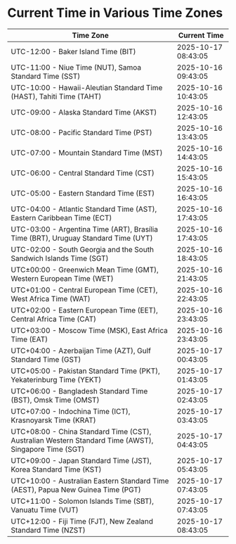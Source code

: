 # Current Time in Various Time Zones

| Time Zone | Current Time |
|-----------|--------------|
| UTC-12:00 - Baker Island Time (BIT) | 2025-10-17 08:43:05 |
| UTC-11:00 - Niue Time (NUT), Samoa Standard Time (SST) | 2025-10-16 09:43:05 |
| UTC-10:00 - Hawaii-Aleutian Standard Time (HAST), Tahiti Time (TAHT) | 2025-10-16 10:43:05 |
| UTC-09:00 - Alaska Standard Time (AKST) | 2025-10-16 12:43:05 |
| UTC-08:00 - Pacific Standard Time (PST) | 2025-10-16 13:43:05 |
| UTC-07:00 - Mountain Standard Time (MST) | 2025-10-16 14:43:05 |
| UTC-06:00 - Central Standard Time (CST) | 2025-10-16 15:43:05 |
| UTC-05:00 - Eastern Standard Time (EST) | 2025-10-16 16:43:05 |
| UTC-04:00 - Atlantic Standard Time (AST), Eastern Caribbean Time (ECT) | 2025-10-16 17:43:05 |
| UTC-03:00 - Argentina Time (ART), Brasília Time (BRT), Uruguay Standard Time (UYT) | 2025-10-16 17:43:05 |
| UTC-02:00 - South Georgia and the South Sandwich Islands Time (SGT) | 2025-10-16 18:43:05 |
| UTC±00:00 - Greenwich Mean Time (GMT), Western European Time (WET) | 2025-10-16 21:43:05 |
| UTC+01:00 - Central European Time (CET), West Africa Time (WAT) | 2025-10-16 22:43:05 |
| UTC+02:00 - Eastern European Time (EET), Central Africa Time (CAT) | 2025-10-16 23:43:05 |
| UTC+03:00 - Moscow Time (MSK), East Africa Time (EAT) | 2025-10-16 23:43:05 |
| UTC+04:00 - Azerbaijan Time (AZT), Gulf Standard Time (GST) | 2025-10-17 00:43:05 |
| UTC+05:00 - Pakistan Standard Time (PKT), Yekaterinburg Time (YEKT) | 2025-10-17 01:43:05 |
| UTC+06:00 - Bangladesh Standard Time (BST), Omsk Time (OMST) | 2025-10-17 02:43:05 |
| UTC+07:00 - Indochina Time (ICT), Krasnoyarsk Time (KRAT) | 2025-10-17 03:43:05 |
| UTC+08:00 - China Standard Time (CST), Australian Western Standard Time (AWST), Singapore Time (SGT) | 2025-10-17 04:43:05 |
| UTC+09:00 - Japan Standard Time (JST), Korea Standard Time (KST) | 2025-10-17 05:43:05 |
| UTC+10:00 - Australian Eastern Standard Time (AEST), Papua New Guinea Time (PGT) | 2025-10-17 07:43:05 |
| UTC+11:00 - Solomon Islands Time (SBT), Vanuatu Time (VUT) | 2025-10-17 07:43:05 |
| UTC+12:00 - Fiji Time (FJT), New Zealand Standard Time (NZST) | 2025-10-17 08:43:05 |
